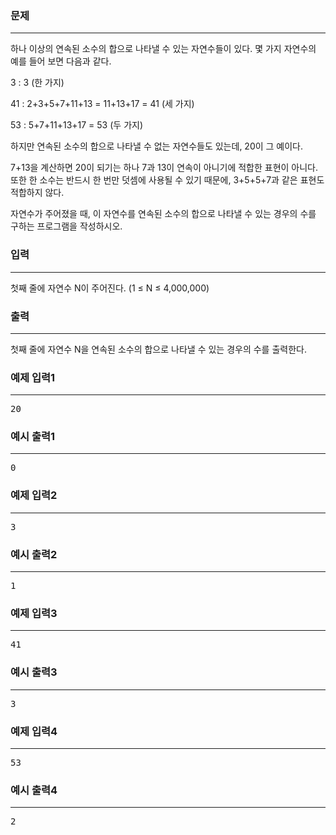 ### 문제

---

<p>하나 이상의 연속된 소수의 합으로 나타낼 수 있는 자연수들이 있다. 몇 가지 자연수의 예를 들어 보면 다음과 같다.</p>
<p>3 : 3 (한 가지)</p>
<p>41 : 2+3+5+7+11+13 = 11+13+17 = 41 (세 가지)</p>
<p>53 : 5+7+11+13+17 = 53 (두 가지)</p>
<p>하지만 연속된 소수의 합으로 나타낼 수 없는 자연수들도 있는데, 20이 그 예이다. </p>
<p>7+13을 계산하면 20이 되기는 하나 7과 13이 연속이 아니기에 적합한 표현이 아니다. 또한 한 소수는 반드시 한 번만 덧셈에 사용될 수 있기 때문에, 3+5+5+7과 같은 표현도 적합하지 않다.</p>
<p>자연수가 주어졌을 때, 이 자연수를 연속된 소수의 합으로 나타낼 수 있는 경우의 수를 구하는 프로그램을 작성하시오.</p>


### 입력

---

<p>첫째 줄에 자연수 N이 주어진다. (1 ≤ N ≤ 4,000,000)</p>

### 출력

---

<p>첫째 줄에 자연수 N을 연속된 소수의 합으로 나타낼 수 있는 경우의 수를 출력한다.</p>

### 예제 입력1

---

<pre>20</pre>

### 예시 출력1

---

<pre>0</pre>

### 예제 입력2

---

<pre>3</pre>

### 예시 출력2

---

<pre>1</pre>

### 예제 입력3

---

<pre>41</pre>

### 예시 출력3

---

<pre>3</pre>

### 예제 입력4

---

<pre>53</pre>

### 예시 출력4

---

<pre>2</pre>


